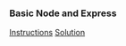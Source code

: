 ### Basic Node and Express
[Instructions](https://www.freecodecamp.org/learn/apis-and-microservices/basic-node-and-express)
[Solution](https://fcc-express.marcelosilva11.repl.co)
